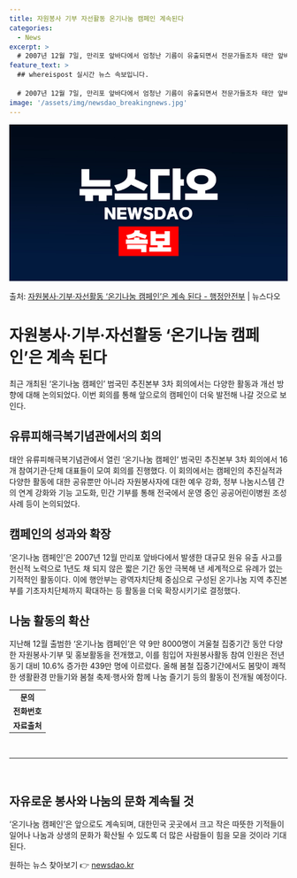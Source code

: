 ```yaml
---
title: 자원봉사 기부 자선활동 온기나눔 캠페인 계속된다
categories:
  - News
excerpt: >
  # 2007년 12월 7일, 만리포 앞바다에서 엄청난 기름이 유출되면서 전문가들조차 태안 앞바다가 회복되려면…
feature_text: >
  ## whereispost 실시간 뉴스 속보입니다.

  # 2007년 12월 7일, 만리포 앞바다에서 엄청난 기름이 유출되면서 전문가들조차 태안 앞바다가 회복되려면…
image: '/assets/img/newsdao_breakingnews.jpg'
---
```


![뉴스다오 속보](/assets/img/newsdao_breakingnews.jpg)

<p>출처: <a href="https://newsdao.kr/3678" rel="dofollow">자원봉사·기부·자선활동 ‘온기나눔 캠페인’은 계속 된다 - 행정안전부</a> | 뉴스다오</p>

<h1>자원봉사·기부·자선활동 ‘온기나눔 캠페인’은 계속 된다</h1>
<p data-ke-size="size16">최근 개최된 ‘온기나눔 캠페인’ 범국민 추진본부 3차 회의에서는 다양한 활동과 개선 방향에 대해 논의되었다. 이번 회의를 통해 앞으로의 캠페인이 더욱 발전해 나갈 것으로 보인다.</p>
<h2>유류피해극복기념관에서의 회의</h2>
<p data-ke-size="size16">태안 유류피해극복기념관에서 열린 ‘온기나눔 캠페인’ 범국민 추진본부 3차 회의에서 16개 참여기관·단체 대표들이 모여 회의를 진행했다. 이 회의에서는 캠페인의 추진실적과 다양한 활동에 대한 공유뿐만 아니라 자원봉사자에 대한 예우 강화, 정부 나눔시스템 간의 연계 강화와 기능 고도화, 민간 기부를 통해 전국에서 운영 중인 공공어린이병원 조성 사례 등이 논의되었다.</p>
<h2>캠페인의 성과와 확장</h2>
<p data-ke-size="size16">‘온기나눔 캠페인’은 2007년 12월 만리포 앞바다에서 발생한 대규모 원유 유출 사고를 헌신적 노력으로 1년도 채 되지 않은 짧은 기간 동안 극복해 낸 세계적으로 유례가 없는 기적적인 활동이다. 이에 행안부는 광역자치단체 중심으로 구성된 온기나눔 지역 추진본부를 기초자치단체까지 확대하는 등 활동을 더욱 확장시키기로 결정했다.</p>
<h2>나눔 활동의 확산</h2>
<p data-ke-size="size16">지난해 12월 출범한 ‘온기나눔 캠페인’은 약 9만 8000명이 겨울철 집중기간 동안 다양한 자원봉사·기부 및 홍보활동을 전개했고, 이를 힘입어 자원봉사활동 참여 인원은 전년 동기 대비 10.6% 증가한 439만 명에 이르렀다. 올해 봄철 집중기간에서도 봄맞이 쾌적한 생활환경 만들기와 봄철 축제·행사와 함께 나눔 즐기기 등의 활동이 전개될 예정이다.</p>
<table>
<tbody>
<tr>
<td style="text-align: center; height: 17px;"><b>문의</b></td>
</tr>
<tr>
<td style="text-align: center; height: 17px;"><b>전화번호</b></td>
</tr>
<tr>
<td style="text-align: center; height: 17px;"><b>자료출처</b></td>
</tr>
</tbody>
</table>
<p data-ke-size="size16">&nbsp;</p>
<hr>
<p data-ke-size="size16">&nbsp;</p>
<h2>자유로운 봉사와 나눔의 문화 계속될 것</h2>
<p data-ke-size="size16">‘온기나눔 캠페인’은 앞으로도 계속되며, 대한민국 곳곳에서 크고 작은 따뜻한 기적들이 일어나 나눔과 상생의 문화가 확산될 수 있도록 더 많은 사람들이 힘을 모을 것이라 기대된다.</p> 

원하는 뉴스 찾아보기 👉 <a href="https://newsdao.kr" rel="dofollow">newsdao.kr</a>


